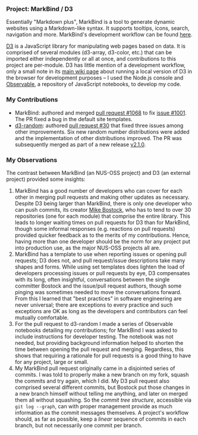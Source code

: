 ### Project: MarkBind / D3

Essentially "Markdown plus", MarkBind is a tool to generate dynamic websites using a Markdown-like syntax. It supports tooltips, icons, search, navigation and more. MarkBind's development workflow can be found [here](https://markbind.org/devdocs/devGuide/index.html).

[D3](https://d3js.org) is a JavaScript library for manipulating web pages based on data. It is comprised of several modules (d3-array, d3-color, etc.) that can be imported either independently or all at once, and contributions to this project are per-module. D3 has little mention of a development workflow, only a small note in its [main wiki page](https://github.com/d3/d3/wiki) about running a local version of D3 in the browser for development purposes – I used the Node.js console and [Observable](https://observablehq.com), a repository of JavaScript notebooks, to develop my code.

### My Contributions

* MarkBind: authored and merged [pull request #1068](https://github.com/MarkBind/markbind/pull/1068) to fix [issue #1001](https://github.com/MarkBind/markbind/issues/1001). The PR fixed a bug in the default site templates.
* [d3-random](https://github.com/d3/d3-random): authored [pull request #30](https://github.com/d3/d3-random/pull/30) that fixed three issues among other improvements. Six new random number distributions were added and the implementation of other distributions improved. The PR was subsequently merged as part of a new release [v2.1.0](https://github.com/d3/d3-random/releases/tag/v2.1.0).

### My Observations

<!--[Info to include:
    Important things you learned from contributing to that project, if any
    Practices/tools of the external project that you think can be adopted by your NUS-OSS project
    [Optional] Suggested areas of improvement for the external project]-->

The contrast between MarkBind (an NUS-OSS project) and D3 (an external project) provided some insights:

1. MarkBind has a good number of developers who can cover for each other in merging pull requests and making other updates as necessary. Despite D3 being larger than MarkBind, there is only one developer who can push commits, its creator [Mike Bostock](https://github.com/mbostock), who has to tend to over 30 repositories (one for each module) that comprise the entire library. This leads to longer waiting times on pull requests for D3 than for MarkBind, though some informal responses (e.g. reactions on pull requests) provided quicker feedback as to the merits of my contributions. Hence, having more than one developer should be the norm for any project put into production use, as the major NUS-OSS projects all are.
2. MarkBind has a template to use when reporting issues or opening pull requests; D3 does not, and pull request/issue descriptions take many shapes and forms. While using set templates does lighten the load of developers processing issues or pull requests by eye, D3 compensates with its long, often insightful, conversations between the single committer Bostock and the issue/pull request authors, though some pinging was sometimes needed to move the conversations forward. From this I learned that "best practices" in software engineering are never universal; there are exceptions to every practice and such exceptions are OK as long as the developers and contributors can feel mutually comfortable.
3. For the pull request to d3-random I made a series of Observable notebooks detailing my contributions; for MarkBind I was asked to include instructions for developer testing. The notebook was not needed, but providing background information helped to shorten the time between opening the pull request and merging. Regardless, this shows that requiring a rationale for pull requests is a good thing to have for any project, large or small.
4. My MarkBind pull request originally came in a disjointed series of commits. I was told to properly make a new branch on my fork, squash the commits and try again, which I did. My D3 pull request also comprised several different commits, but Bostock put those changes in a new branch himself without telling me anything, and later on merged them all without squashing. So the _commit tree structure_, accessible via `git log --graph`, can with proper management provide as much information as the commit messages themselves. A project's workflow should, as far as possible, keep a _linear_ sequence of commits in each branch, but not necessarily one commit per branch.
<!--5. MarkBind strongly encourages new code to use ES6 features. D3 was started before the release of ES6 and does not use its features very much; d3-random used none of it (thus being ES5-compatible) before my pull request to it, and still used none afterwards. There is no style guide on this matter; seeing that d3-random did not heavily use ES6, I stuck to ES5 when writing the pull request for it, and Bostock did not mind.-->
